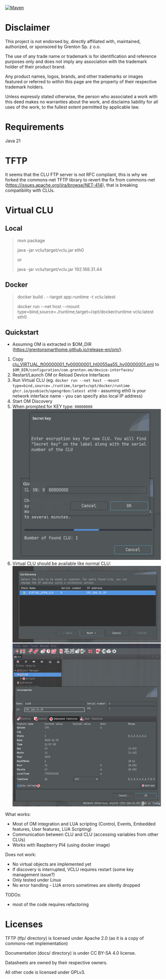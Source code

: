 [![Maven](https://github.com/psobiech/opengr8on/actions/workflows/maven.yml/badge.svg)](https://github.com/psobiech/opengr8on/actions/workflows/maven.yml)

# Disclaimer

This project is not endorsed by, directly affiliated with, maintained, authorized, or sponsored by Grenton Sp. z o.o.

The use of any trade name or trademark is for identification and reference purposes only and does not imply any association with the trademark holder of their product brand.

Any product names, logos, brands, and other trademarks or images featured or referred to within this page are the property of their respective trademark holders.

Unless expressly stated otherwise, the person who associated a work with this deed makes no warranties about the work, and disclaims liability for all uses of the work, to the fullest extent permitted by applicable law.

# Requirements
Java 21

# TFTP
It seems that the CLU FTP server is not RFC compliant, this is why we forked the commons-net TFTP library to revert the fix from commons-net (https://issues.apache.org/jira/browse/NET-414), that is breaking compatibility with CLUs.

# Virtual CLU

## Local
> mvn package
>
> java -jar vclu/target/vclu.jar eth0
> 
> or
> 
> java -jar vclu/target/vclu.jar 192.168.31.44

## Docker

> docker build . --target app-runtime -t vclu:latest
>
> docker run --net host --mount type=bind,source=./runtime,target=/opt/docker/runtime vclu:latest eth0

## Quickstart

* Assuming OM is extracted in $OM_DIR (https://grentonsmarthome.github.io/release-en/om/).

1. Copy [clu_VIRTUAL_ft00000001_fv00000001_ht0055aa55_hv00000001.xml](runtime%2Fdevice-interfaces%2Fclu_VIRTUAL_ft00000001_fv00000001_ht0055aa55_hv00000001.xml) to `$OM_DIR/configuration/com.grenton.om/device-interfaces/`
1. Restart/Launch OM or Reload Device Interfaces
1. Run Virtual CLU (eg. `docker run --net host --mount type=bind,source=./runtime,target=/opt/docker/runtime ghcr.io/psobiech/opengr8on:latest eth0` - assuming eth0 is your network interface name - you can specify also local IP address)
1. Start OM Discovery
1. When prompted for KEY type: `00000000`
![vclu_sn.png](docs%2Fimg%2Fvclu_sn.png)
1. Virtual CLU should be available like normal CLU: 
![vclu_discover.png](docs%2Fimg%2Fvclu_discover.png)
![vclu_features.png](docs%2Fimg%2Fvclu_features.png)


What works:
- Most of OM integration and LUA scripting (Control, Events, Embedded features, User features, LUA Scripting)
- Communication between CLU and CLU (accessing variables from other CLUs)
- Works with Raspberry PI4 (using docker image)

Does not work:
- No virtual objects are implemented yet
- If discovery is interrupted, VCLU requires restart (some key management issue?)
- Only tested under Linux
- No error handling - LUA errors sometimes are silently dropped

TODOs:
- most of the code requires refactoring

# Licenses
TFTP (tfp/ directory) is licensed under Apache 2.0 (as it is a copy of commons-net implementation)

Documentation (docs/ directory) is under CC BY-SA 4.0 license.

Datasheets are owned by their respective owners.

All other code is licensed under GPLv3.
